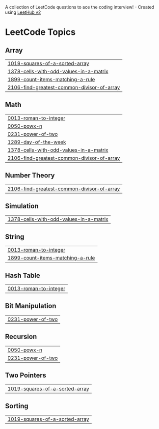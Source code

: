 A collection of LeetCode questions to ace the coding interview! - Created using [LeetHub v2](https://github.com/arunbhardwaj/LeetHub-2.0)
<!---LeetCode Topics Start-->
# LeetCode Topics
## Array
|  |
| ------- |
| [1019-squares-of-a-sorted-array](https://github.com/VISHALKANNAN070/LEETCODE/tree/master/1019-squares-of-a-sorted-array) |
| [1378-cells-with-odd-values-in-a-matrix](https://github.com/VISHALKANNAN070/LEETCODE/tree/master/1378-cells-with-odd-values-in-a-matrix) |
| [1899-count-items-matching-a-rule](https://github.com/VISHALKANNAN070/LEETCODE/tree/master/1899-count-items-matching-a-rule) |
| [2106-find-greatest-common-divisor-of-array](https://github.com/VISHALKANNAN070/LEETCODE/tree/master/2106-find-greatest-common-divisor-of-array) |
## Math
|  |
| ------- |
| [0013-roman-to-integer](https://github.com/VISHALKANNAN070/LEETCODE/tree/master/0013-roman-to-integer) |
| [0050-powx-n](https://github.com/VISHALKANNAN070/LEETCODE/tree/master/0050-powx-n) |
| [0231-power-of-two](https://github.com/VISHALKANNAN070/LEETCODE/tree/master/0231-power-of-two) |
| [1289-day-of-the-week](https://github.com/VISHALKANNAN070/LEETCODE/tree/master/1289-day-of-the-week) |
| [1378-cells-with-odd-values-in-a-matrix](https://github.com/VISHALKANNAN070/LEETCODE/tree/master/1378-cells-with-odd-values-in-a-matrix) |
| [2106-find-greatest-common-divisor-of-array](https://github.com/VISHALKANNAN070/LEETCODE/tree/master/2106-find-greatest-common-divisor-of-array) |
## Number Theory
|  |
| ------- |
| [2106-find-greatest-common-divisor-of-array](https://github.com/VISHALKANNAN070/LEETCODE/tree/master/2106-find-greatest-common-divisor-of-array) |
## Simulation
|  |
| ------- |
| [1378-cells-with-odd-values-in-a-matrix](https://github.com/VISHALKANNAN070/LEETCODE/tree/master/1378-cells-with-odd-values-in-a-matrix) |
## String
|  |
| ------- |
| [0013-roman-to-integer](https://github.com/VISHALKANNAN070/LEETCODE/tree/master/0013-roman-to-integer) |
| [1899-count-items-matching-a-rule](https://github.com/VISHALKANNAN070/LEETCODE/tree/master/1899-count-items-matching-a-rule) |
## Hash Table
|  |
| ------- |
| [0013-roman-to-integer](https://github.com/VISHALKANNAN070/LEETCODE/tree/master/0013-roman-to-integer) |
## Bit Manipulation
|  |
| ------- |
| [0231-power-of-two](https://github.com/VISHALKANNAN070/LEETCODE/tree/master/0231-power-of-two) |
## Recursion
|  |
| ------- |
| [0050-powx-n](https://github.com/VISHALKANNAN070/LEETCODE/tree/master/0050-powx-n) |
| [0231-power-of-two](https://github.com/VISHALKANNAN070/LEETCODE/tree/master/0231-power-of-two) |
## Two Pointers
|  |
| ------- |
| [1019-squares-of-a-sorted-array](https://github.com/VISHALKANNAN070/LEETCODE/tree/master/1019-squares-of-a-sorted-array) |
## Sorting
|  |
| ------- |
| [1019-squares-of-a-sorted-array](https://github.com/VISHALKANNAN070/LEETCODE/tree/master/1019-squares-of-a-sorted-array) |
<!---LeetCode Topics End-->